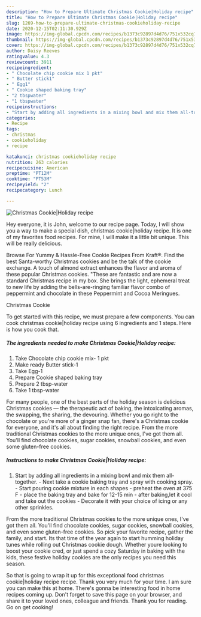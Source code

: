 ```yaml
---
description: "How to Prepare Ultimate Christmas Cookie|Holiday recipe"
title: "How to Prepare Ultimate Christmas Cookie|Holiday recipe"
slug: 1269-how-to-prepare-ultimate-christmas-cookieholiday-recipe
date: 2020-12-15T02:11:30.929Z
image: https://img-global.cpcdn.com/recipes/b1373c92897d4d76/751x532cq70/christmas-cookieholiday-recipe-recipe-main-photo.jpg
thumbnail: https://img-global.cpcdn.com/recipes/b1373c92897d4d76/751x532cq70/christmas-cookieholiday-recipe-recipe-main-photo.jpg
cover: https://img-global.cpcdn.com/recipes/b1373c92897d4d76/751x532cq70/christmas-cookieholiday-recipe-recipe-main-photo.jpg
author: Daisy Reeves
ratingvalue: 4.3
reviewcount: 3911
recipeingredient:
- " Chocolate chip cookie mix 1 pkt"
- " Butter stick1"
- " Egg1"
- " Cookie shaped baking tray"
- "2 tbspwater"
- "1 tbspwater"
recipeinstructions:
- "Start by adding all ingredients in a mixing bowl and mix them all-together. Next take a cookie baking tray and spray with cooking spray. Start pouring cookie mixture in each shapes preheat the oven at 375 F place the baking tray and bake for 12-15 min after baking,let it cool and take out the cookies Decorate it with your choice of icing or any other sprinkles."
categories:
- Recipe
tags:
- christmas
- cookieholiday
- recipe

katakunci: christmas cookieholiday recipe 
nutrition: 263 calories
recipecuisine: American
preptime: "PT12M"
cooktime: "PT53M"
recipeyield: "2"
recipecategory: Lunch

---
```



![Christmas Cookie|Holiday recipe](https://img-global.cpcdn.com/recipes/b1373c92897d4d76/751x532cq70/christmas-cookieholiday-recipe-recipe-main-photo.jpg)

Hey everyone, it is John, welcome to our recipe page. Today, I will show you a way to make a special dish, christmas cookie|holiday recipe. It is one of my favorites food recipes. For mine, I will make it a little bit unique. This will be really delicious.

Browse For Yummy &amp; Hassle-Free Cookie Recipes From Kraft®. Find the best Santa-worthy Christmas cookies and be the talk of the cookie exchange. A touch of almond extract enhances the flavor and aroma of these popular Christmas cookies. &#34;These are fantastic and are now a standard Christmas recipe in my box. She brings the light, ephemeral treat to new life by adding the bells-are-ringing familiar flavor combo of peppermint and chocolate in these Peppermint and Cocoa Meringues.

Christmas Cookie

To get started with this recipe, we must prepare a few components. You can cook christmas cookie|holiday recipe using 6 ingredients and 1 steps. Here is how you cook that.

<!--inarticleads1-->

##### The ingredients needed to make Christmas Cookie|Holiday recipe:

1. Take  Chocolate chip cookie mix- 1 pkt
1. Make ready  Butter stick-1
1. Take  Egg-1
1. Prepare  Cookie shaped baking tray
1. Prepare 2 tbsp-water
1. Take 1 tbsp-water


For many people, one of the best parts of the holiday season is delicious Christmas cookies — the therapeutic act of baking, the intoxicating aromas, the swapping, the sharing, the devouring. Whether you go right to the chocolate or you&#39;re more of a ginger snap fan, there&#39;s a Christmas cookie for everyone, and it&#39;s all about finding the right recipe. From the more traditional Christmas cookies to the more unique ones, I&#39;ve got them all. You&#39;ll find chocolate cookies, sugar cookies, snowball cookies, and even some gluten-free cookies. 

<!--inarticleads2-->

##### Instructions to make Christmas Cookie|Holiday recipe:

1. Start by adding all ingredients in a mixing bowl and mix them all-together. - Next take a cookie baking tray and spray with cooking spray. - Start pouring cookie mixture in each shapes - preheat the oven at 375 F - place the baking tray and bake for 12-15 min - after baking,let it cool and take out the cookies - Decorate it with your choice of icing or any other sprinkles.


From the more traditional Christmas cookies to the more unique ones, I&#39;ve got them all. You&#39;ll find chocolate cookies, sugar cookies, snowball cookies, and even some gluten-free cookies. So pick your favorite recipe, gather the family, and start. Its that time of the year again to start humming holiday tunes while rolling out Christmas cookie dough. Whether youre looking to boost your cookie cred, or just spend a cozy Saturday in baking with the kids, these festive holiday cookies are the only recipes you need this season. 

So that is going to wrap it up for this exceptional food christmas cookie|holiday recipe recipe. Thank you very much for your time. I am sure you can make this at home. There's gonna be interesting food in home recipes coming up. Don't forget to save this page on your browser, and share it to your loved ones, colleague and friends. Thank you for reading. Go on get cooking!
